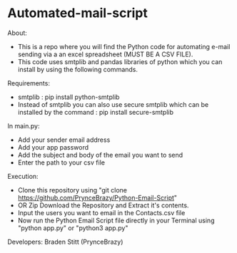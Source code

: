 # Automated-mail-script

About: 
- This is a repo where you will find the Python code for automating e-mail sending via a an excel spreadsheet (MUST BE A CSV FILE).
- This code uses smtplib and pandas libraries of python which you can install by using the following commands.

Requirements:
- smtplib : pip install python-smtplib
- Instead of smtplib you can also use secure smtplib which can be installed by the command : pip install secure-smtplib

In main.py:
- Add your sender email address
- Add your app password
- Add the subject and body of the email you want to send
- Enter the path to your csv file

Execution:
- Clone this repository using "git clone https://github.com/PrynceBrazy/Python-Email-Script"
- OR Zip Download the Repository and Extract it's contents.
- Input the users you want to email in the Contacts.csv file
- Now run the Python Email Script file directly in your Terminal using "python app.py" or "python3 app.py"



Developers: Braden Stitt (PrynceBrazy)

